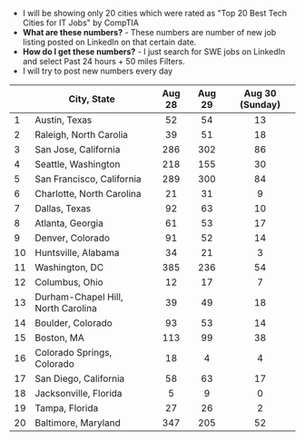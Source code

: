 * I will be showing only 20 cities which were rated as "Top 20 Best Tech Cities for IT Jobs" by CompTIA
* **What are these numbers?** - These numbers are number of new job listing posted on LinkedIn on that certain date.
* **How do I get these numbers?** - I just search for SWE jobs on LinkedIn and select Past 24 hours + 50 miles Filters. 
* I will try to post new numbers every day

|  | City, State | Aug 28 | Aug 29 | Aug 30 (Sunday) |
| --- | --- | :-: | :-: | :-: |
| 1 |   Austin, Texas                       | 52  | 54  | 13  | 
| 2 |   Raleigh, North Carolia              | 39  | 51  | 18  |
| 3 |   San Jose, California                | 286 | 302 | 86  |
| 4 |   Seattle, Washington                 | 218 | 155 | 30  |
| 5 |   San Francisco, California           | 289 | 300 | 84  |
| 6 |   Charlotte, North Carolina           | 21  | 31  | 9   |
| 7 |   Dallas, Texas                       | 92  | 63  | 10  |
| 8 |   Atlanta, Georgia                    | 61  | 53  | 17  |
| 9 |   Denver, Colorado                    | 91  | 52  | 14  |
| 10 |  Huntsville, Alabama                 | 34  | 21  | 3   |
| 11 |  Washington, DC                      | 385 | 236 | 54  |
| 12 |  Columbus, Ohio                      | 12  | 17  | 7   |
| 13 |  Durham-Chapel Hill, North Carolina  | 39  | 49  | 18  |
| 14 |  Boulder, Colorado                   | 93  | 53  | 14  |
| 15 |  Boston, MA                          | 113 | 99  | 38  |
| 16 |  Colorado Springs, Colorado          | 18  | 4   | 4   |
| 17 |  San Diego, California               | 58  | 63  | 17  |
| 18 |  Jacksonville, Florida               | 5   | 9   | 0   |
| 19 |  Tampa, Florida                      | 27  | 26  | 2   |
| 20 |  Baltimore, Maryland                 | 347 | 205 | 52  |
